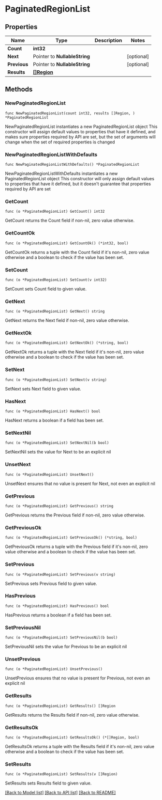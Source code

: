 # PaginatedRegionList

## Properties

Name | Type | Description | Notes
------------ | ------------- | ------------- | -------------
**Count** | **int32** |  | 
**Next** | Pointer to **NullableString** |  | [optional] 
**Previous** | Pointer to **NullableString** |  | [optional] 
**Results** | [**[]Region**](Region.md) |  | 

## Methods

### NewPaginatedRegionList

`func NewPaginatedRegionList(count int32, results []Region, ) *PaginatedRegionList`

NewPaginatedRegionList instantiates a new PaginatedRegionList object
This constructor will assign default values to properties that have it defined,
and makes sure properties required by API are set, but the set of arguments
will change when the set of required properties is changed

### NewPaginatedRegionListWithDefaults

`func NewPaginatedRegionListWithDefaults() *PaginatedRegionList`

NewPaginatedRegionListWithDefaults instantiates a new PaginatedRegionList object
This constructor will only assign default values to properties that have it defined,
but it doesn't guarantee that properties required by API are set

### GetCount

`func (o *PaginatedRegionList) GetCount() int32`

GetCount returns the Count field if non-nil, zero value otherwise.

### GetCountOk

`func (o *PaginatedRegionList) GetCountOk() (*int32, bool)`

GetCountOk returns a tuple with the Count field if it's non-nil, zero value otherwise
and a boolean to check if the value has been set.

### SetCount

`func (o *PaginatedRegionList) SetCount(v int32)`

SetCount sets Count field to given value.


### GetNext

`func (o *PaginatedRegionList) GetNext() string`

GetNext returns the Next field if non-nil, zero value otherwise.

### GetNextOk

`func (o *PaginatedRegionList) GetNextOk() (*string, bool)`

GetNextOk returns a tuple with the Next field if it's non-nil, zero value otherwise
and a boolean to check if the value has been set.

### SetNext

`func (o *PaginatedRegionList) SetNext(v string)`

SetNext sets Next field to given value.

### HasNext

`func (o *PaginatedRegionList) HasNext() bool`

HasNext returns a boolean if a field has been set.

### SetNextNil

`func (o *PaginatedRegionList) SetNextNil(b bool)`

 SetNextNil sets the value for Next to be an explicit nil

### UnsetNext
`func (o *PaginatedRegionList) UnsetNext()`

UnsetNext ensures that no value is present for Next, not even an explicit nil
### GetPrevious

`func (o *PaginatedRegionList) GetPrevious() string`

GetPrevious returns the Previous field if non-nil, zero value otherwise.

### GetPreviousOk

`func (o *PaginatedRegionList) GetPreviousOk() (*string, bool)`

GetPreviousOk returns a tuple with the Previous field if it's non-nil, zero value otherwise
and a boolean to check if the value has been set.

### SetPrevious

`func (o *PaginatedRegionList) SetPrevious(v string)`

SetPrevious sets Previous field to given value.

### HasPrevious

`func (o *PaginatedRegionList) HasPrevious() bool`

HasPrevious returns a boolean if a field has been set.

### SetPreviousNil

`func (o *PaginatedRegionList) SetPreviousNil(b bool)`

 SetPreviousNil sets the value for Previous to be an explicit nil

### UnsetPrevious
`func (o *PaginatedRegionList) UnsetPrevious()`

UnsetPrevious ensures that no value is present for Previous, not even an explicit nil
### GetResults

`func (o *PaginatedRegionList) GetResults() []Region`

GetResults returns the Results field if non-nil, zero value otherwise.

### GetResultsOk

`func (o *PaginatedRegionList) GetResultsOk() (*[]Region, bool)`

GetResultsOk returns a tuple with the Results field if it's non-nil, zero value otherwise
and a boolean to check if the value has been set.

### SetResults

`func (o *PaginatedRegionList) SetResults(v []Region)`

SetResults sets Results field to given value.



[[Back to Model list]](../README.md#documentation-for-models) [[Back to API list]](../README.md#documentation-for-api-endpoints) [[Back to README]](../README.md)


